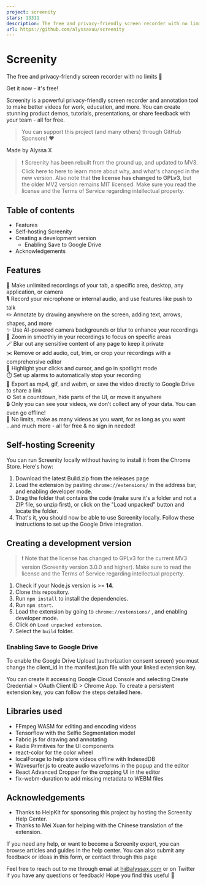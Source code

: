 ```yaml
---
project: screenity
stars: 13311
description: The free and privacy-friendly screen recorder with no limits 🎥
url: https://github.com/alyssaxuu/screenity
---
```


Screenity
=========

The free and privacy-friendly screen recorder with no limits 🎥

Get it now - it's free!

Screenity is a powerful privacy-friendly screen recorder and annotation tool to make better videos for work, education, and more. You can create stunning product demos, tutorials, presentations, or share feedback with your team - all for free.

> You can support this project (and many others) through GitHub Sponsors! ❤️

Made by Alyssa X

> ❗️ Screenity has been rebuilt from the ground up, and updated to MV3. Click here to here to learn more about why, and what's changed in the new version. Also note that **the license has changed to GPLv3**, but the older MV2 version remains MIT licensed. Make sure you read the license and the Terms of Service regarding intellectual property.

Table of contents
-----------------

-   Features
-   Self-hosting Screenity
-   Creating a development version
    -   Enabling Save to Google Drive
-   Acknowledgements

Features
--------

🎥 Make unlimited recordings of your tab, a specific area, desktop, any application, or camera  
🎙️ Record your microphone or internal audio, and use features like push to talk  
✏️ Annotate by drawing anywhere on the screen, adding text, arrows, shapes, and more  
✨ Use AI-powered camera backgrounds or blur to enhance your recordings  
🔎 Zoom in smoothly in your recordings to focus on specific areas  
🪄 Blur out any sensitive content of any page to keep it private  
✂️ Remove or add audio, cut, trim, or crop your recordings with a comprehensive editor  
👀 Highlight your clicks and cursor, and go in spotlight mode  
⏱️ Set up alarms to automatically stop your recording  
💾 Export as mp4, gif, and webm, or save the video directly to Google Drive to share a link  
⚙️ Set a countdown, hide parts of the UI, or move it anywhere  
🔒 Only you can see your videos, we don’t collect any of your data. You can even go offline!  
💙 No limits, make as many videos as you want, for as long as you want  
…and much more - all for free & no sign in needed!

Self-hosting Screenity
----------------------

You can run Screenity locally without having to install it from the Chrome Store. Here's how:

1.  Download the latest Build.zip from the releases page
2.  Load the extension by pasting `chrome://extensions/` in the address bar, and enabling developer mode.
3.  Drag the folder that contains the code (make sure it's a folder and not a ZIP file, so unzip first), or click on the "Load unpacked" button and locate the folder.
4.  That's it, you should now be able to use Screenity locally. Follow these instructions to set up the Google Drive integration.

Creating a development version
------------------------------

> ❗️ Note that the license has changed to GPLv3 for the current MV3 version (Screenity version 3.0.0 and higher). Make sure to read the license and the Terms of Service regarding intellectual property.

1.  Check if your Node.js version is >= **14**.
2.  Clone this repository.
3.  Run `npm install` to install the dependencies.
4.  Run `npm start`.
5.  Load the extension by going to `chrome://extensions/` , and enabling developer mode.
6.  Click on `Load unpacked extension`.
7.  Select the `build` folder.

### Enabling Save to Google Drive

To enable the Google Drive Upload (authorization consent screen) you must change the client\_id in the manifest.json file with your linked extension key.

You can create it accessing Google Cloud Console and selecting Create Credential > OAuth Client ID > Chrome App. To create a persistent extension key, you can follow the steps detailed here.

Libraries used
--------------

-   FFmpeg WASM for editing and encoding videos
-   Tensorflow with the Selfie Segmentation model
-   Fabric.js for drawing and annotating
-   Radix Primitives for the UI components
-   react-color for the color wheel
-   localForage to help store videos offline with IndexedDB
-   Wavesurfer.js to create audio waveforms in the popup and the editor
-   React Advanced Cropper for the cropping UI in the editor
-   fix-webm-duration to add missing metadata to WEBM files

Acknowledgements
----------------

-   Thanks to HelpKit for sponsoring this project by hosting the Screenity Help Center.
-   Thanks to Mei Xuan for helping with the Chinese translation of the extension.

If you need any help, or want to become a Screenity expert, you can browse articles and guides in the help center. You can also submit any feedback or ideas in this form, or contact through this page

Feel free to reach out to me through email at hi@alyssax.com or on Twitter if you have any questions or feedback! Hope you find this useful 💜
